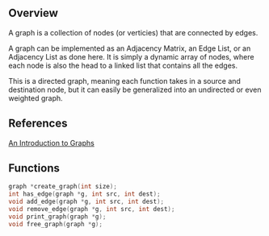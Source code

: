 ## Overview

A graph is a collection of nodes (or verticies) that are connected by edges. 

A graph can be implemented as an Adjacency Matrix, an Edge List, or an Adjacency List as done here. It is simply a dynamic array of nodes, where each node is also the head to a linked list that contains all the edges.

This is a directed graph, meaning each function takes in a source and destination node, but it can easily be generalized into an undirected or even weighted graph.

## References

[An Introduction to Graphs](https://www.cs.cmu.edu/~tcortina/15-121sp10/Unit09.pdf)

## Functions

```C
graph *create_graph(int size);
int has_edge(graph *g, int src, int dest);
void add_edge(graph *g, int src, int dest);
void remove_edge(graph *g, int src, int dest);
void print_graph(graph *g);
void free_graph(graph *g);
```
